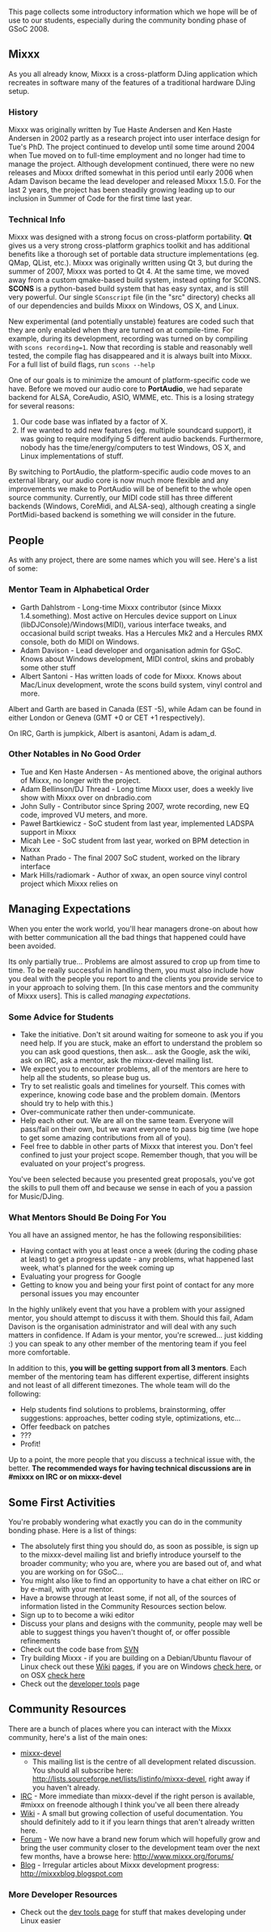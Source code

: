 This page collects some introductory information which we hope will be
of use to our students, especially during the community bonding phase of
GSoC 2008.

## Mixxx

As you all already know, Mixxx is a cross-platform DJing application
which recreates in software many of the features of a traditional
hardware DJing setup.

### History

Mixxx was originally written by Tue Haste Andersen and Ken Haste
Andersen in 2002 partly as a research project into user interface design
for Tue's PhD. The project continued to develop until some time around
2004 when Tue moved on to full-time employment and no longer had time to
manage the project. Although development continued, there were no new
releases and Mixxx drifted somewhat in this period until early 2006 when
Adam Davison became the lead developer and released Mixxx 1.5.0. For the
last 2 years, the project has been steadily growing leading up to our
inclusion in Summer of Code for the first time last year.

### Technical Info

Mixxx was designed with a strong focus on cross-platform portability.
**Qt** gives us a very strong cross-platform graphics toolkit and has
additional benefits like a thorough set of portable data structure
implementations (eg. QMap, QList, etc.). Mixxx was originally written
using Qt 3, but during the summer of 2007, Mixxx was ported to Qt 4. At
the same time, we moved away from a custom qmake-based build system,
instead opting for SCONS. **SCONS** is a python-based build system that
has easy syntax, and is still very powerful. Our single `SConscript`
file (in the "src" directory) checks all of our dependencies and builds
Mixxx on Windows, OS X, and Linux.

New experimental (and potentially unstable) features are coded such that
they are only enabled when they are turned on at compile-time. For
example, during its development, recording was turned on by compiling
with `scons recording=1`. Now that recording is stable and reasonably
well tested, the compile flag has disappeared and it is always built
into Mixxx. For a full list of build flags, run `scons --help`

One of our goals is to minimize the amount of platform-specific code we
have. Before we moved our audio core to **PortAudio**, we had separate
backend for ALSA, CoreAudio, ASIO, WMME, etc. This is a losing strategy
for several reasons:

1.  Our code base was inflated by a factor of X.
2.  If we wanted to add new features (eg. multiple soundcard support),
    it was going to require modifying 5 different audio backends.
    Furthermore, nobody has the time/energy/computers to test Windows,
    OS X, and Linux implementations of stuff.

By switching to PortAudio, the platform-specific audio code moves to an
external library, our audio core is now much more flexible and any
improvements we make to PortAudio will be of benefit to the whole open
source community. Currently, our MIDI code still has three different
backends (Windows, CoreMidi, and ALSA-seq), although creating a single
PortMidi-based backend is something we will consider in the future.

## People

As with any project, there are some names which you will see. Here's a
list of some:

### Mentor Team in Alphabetical Order

  - Garth Dahlstrom - Long-time Mixxx contributor (since Mixxx
    1.4.something). Most active on Hercules device support on Linux
    (libDJConsole)/Windows(MIDI), various interface tweaks, and
    occasional build script tweaks. Has a Hercules Mk2 and a Hercules
    RMX console, both do MIDI on Windows.
  - Adam Davison - Lead developer and organisation admin for GSoC. Knows
    about Windows development, MIDI control, skins and probably some
    other stuff
  - Albert Santoni - Has written loads of code for Mixxx. Knows about
    Mac/Linux development, wrote the scons build system, vinyl control
    and more.

Albert and Garth are based in Canada (EST -5), while Adam can be found
in either London or Geneva (GMT +0 or CET +1 respectively).

On IRC, Garth is jumpkick, Albert is asantoni, Adam is adam\_d.

### Other Notables in No Good Order

  - Tue and Ken Haste Andersen - As mentioned above, the original
    authors of Mixxx, no longer with the project.
  - Adam Bellinson/DJ Thread - Long time Mixxx user, does a weekly live
    show with Mixxx over on dnbradio.com
  - John Sully - Contributor since Spring 2007, wrote recording, new EQ
    code, improved VU meters, and more.
  - Paweł Bartkiewicz - SoC student from last year, implemented LADSPA
    support in Mixxx
  - Micah Lee - SoC student from last year, worked on BPM detection in
    Mixxx
  - Nathan Prado - The final 2007 SoC student, worked on the library
    interface
  - Mark Hills/radiomark - Author of xwax, an open source vinyl control
    project which Mixxx relies on

## Managing Expectations

When you enter the work world, you'll hear managers drone-on about how
with better communication all the bad things that happened could have
been avoided.

Its only partially true... Problems are almost assured to crop up from
time to time. To be really successful in handling them, you must also
include how you deal with the people you report to and the clients you
provide service to in your approach to solving them. \[In this case
mentors and the community of Mixxx users\]. This is called *managing
expectations*.

### Some Advice for Students

  - Take the initiative. Don't sit around waiting for someone to ask you
    if you need help. If you are stuck, make an effort to understand the
    problem so you can ask good questions, then ask... ask the Google,
    ask the wiki, ask on IRC, ask a mentor, ask the mixxx-devel mailing
    list.
  - We expect you to encounter problems, all of the mentors are here to
    help all the students, so please bug us.
  - Try to set realistic goals and timelines for yourself. This comes
    with experince, knowing code base and the problem domain. (Mentors
    should try to help with this.)
  - Over-communicate rather then under-communicate.
  - Help each other out. We are all on the same team. Everyone will
    pass/fail on their own, but we want everyone to pass big time (we
    hope to get some amazing contributions from all of you).
  - Feel free to dabble in other parts of Mixxx that interest you. Don't
    feel confined to just your project scope. Remember though, that you
    will be evaluated on your project's progress.

You've been selected because you presented great proposals, you've got
the skills to pull them off and because we sense in each of you a
passion for Music/DJing.

### What Mentors Should Be Doing For You

You all have an assigned mentor, he has the following responsibilities:

  - Having contact with you at least once a week (during the coding
    phase at least) to get a progress update - any problems, what
    happened last week, what's planned for the week coming up
  - Evaluating your progress for Google
  - Getting to know you and being your first point of contact for any
    more personal issues you may encounter

In the highly unlikely event that you have a problem with your assigned
mentor, you should attempt to discuss it with them. Should this fail,
Adam Davison is the organisation administrator and will deal with any
such matters in confidence. If Adam is your mentor, you're screwed...
just kidding :) you can speak to any other member of the mentoring team
if you feel more comfortable.

In addition to this, **you will be getting support from all 3 mentors**.
Each member of the mentoring team has different expertise, different
insights and not least of all different timezones. The whole team will
do the following:

  - Help students find solutions to problems, brainstorming, offer
    suggestions: approaches, better coding style, optimizations, etc...
  - Offer feedback on patches
  - ???
  - Profit\!

Up to a point, the more people that you discuss a technical issue with,
the better. **The recommended ways for having technical discussions are
in \#mixxx on IRC or on mixxx-devel**

## Some First Activities

You're probably wondering what exactly you can do in the community
bonding phase. Here is a list of things:

  - The absolutely first thing you should do, as soon as possible, is
    sign up to the mixxx-devel mailing list and briefly introduce
    yourself to the broader community; who you are, where you are based
    out of, and what you are working on for GSoC... 
  - You might also like to find an opportunity to have a chat either on
    IRC or by e-mail, with your mentor.
  - Have a browse through at least some, if not all, of the sources of
    information listed in the Community Resources section below.
  - Sign up to to become a wiki editor
  - Discuss your plans and designs with the community, people may well
    be able to suggest things you haven't thought of, or offer possible
    refinements
  - Check out the code base from
    [SVN](https://mixxx.svn.sourceforge.net/svnroot/mixxx/trunk/mixxx)
  - Try building Mixxx - if you are building on a Debian/Ubuntu flavour
    of Linux check out these [Wiki](compiling_on_linux)
    [pages](compiling_on_an_asus_eeepc), if you are on Windows [check
    here](http://mixxx.sourceforge.net/wiki/index.php/HowtoBuildWin32),
    or on OSX [check here](compiling_on_os_x)
  - Check out the [developer tools](developer_tools) page

## Community Resources

There are a bunch of places where you can interact with the Mixxx
community, here's a list of the main ones:

  - [mixxx-devel](http://lists.sourceforge.net/lists/listinfo/mixxx-devel)
    - This mailing list is the centre of all development related
    discussion. You should all subscribe here:
    <http://lists.sourceforge.net/lists/listinfo/mixxx-devel>, right
    away if you haven't already.
  - [IRC](irc://irc.freenode.net/#mixxx) - More immediate than
    mixxx-devel if the right person is available, \#mixxx on freenode
    although I think you've all been there already
  - [Wiki](http://mixxx.org/wiki/) - A small but growing collection of
    useful documentation. You should definitely add to it if you learn
    things that aren't already written here.
  - [Forum](http://www.mixxx.org/forums/) - We now have a brand new
    forum which will hopefully grow and bring the user community closer
    to the development team over the next few months, have a browse
    here: <http://www.mixxx.org/forums/>
  - [Blog](http://mixxxblog.blogspot.com) - Irregular articles about
    Mixxx development progress: <http://mixxxblog.blogspot.com>

### More Developer Resources

  - Check out the [dev tools page](developer_tools) for stuff that makes
    developing under Linux easier
